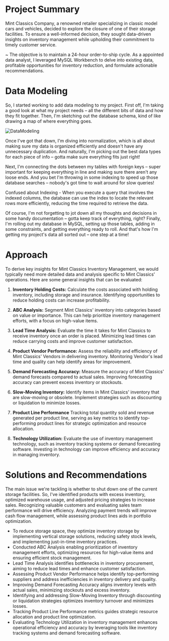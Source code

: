 # Project Summary
Mint Classics Company, a renowned retailer specializing in classic model cars and vehicles, decided to explore the closure of one of their storage facilities. To ensure a well-informed decision, they sought data-driven insights on inventory management while upholding their commitment to timely customer service. 

~ The objective is to maintain a 24-hour order-to-ship cycle. As a appointed data analyst, I leveraged MySQL Workbench to delve into existing data, profitable opportunities for inventory reduction, and formulate actionable recommendations.

# Data Modeling
So, I started working to add data modeling to my project. First off, I'm taking a good look at what my project needs – all the different bits of data and how they fit together. Then, I'm sketching out the database schema, kind of like drawing a map of where everything goes.

![DataModeling](https://github.com/Mounika-Bonda/Mint-Classics-Retail-Analysis/assets/76002392/e45b9dde-8645-4090-8c97-70d868a0a321)

Once I've got that down, I'm diving into normalization, which is all about making sure my data is organized efficiently and doesn't have any unnecessary duplication. And naturally, I'm picking out the best data types for each piece of info – gotta make sure everything fits just right!

Next, I'm connecting the dots between my tables with foreign keys – super important for keeping everything in line and making sure there aren't any loose ends. And you bet I'm throwing in some indexing to speed up those database searches – nobody's got time to wait around for slow queries! 

Confused about Indexing - When you execute a query that involves the indexed columns, the database can use the index to locate the relevant rows more efficiently, reducing the time required to retrieve the data.

Of course, I'm not forgetting to jot down all my thoughts and decisions in some handy documentation – gotta keep track of everything, right? Finally, I'm rolling out my database in MySQL, setting up those tables, adding in some constraints, and getting everything ready to roll. And that's how I'm getting my project's data all sorted out – one step at a time!

# Approach 
To derive key insights for Mint Classics Inventory Management, we would typically need more detailed data and analysis specific to Mint Classics' operations. Here are some general insights that can be evaluated:

1. **Inventory Holding Costs:** Calculate the costs associated with holding inventory, including storage and insurance. Identifying opportunities to reduce holding costs can increase profitability.

2. **ABC Analysis:** Segment Mint Classics' inventory into categories based on value or importance. This can help prioritize inventory management efforts, with a focus on high-value items.

3. **Lead Time Analysis:** Evaluate the time it takes for Mint Classics to receive inventory once an order is placed. Minimizing lead times can reduce carrying costs and improve customer satisfaction.

4. **Product Vendor Performance:** Assess the reliability and efficiency of Mint Classics' Vendors in delivering inventory. Monitoring Vendor's lead time and quality can help identify areas for improvement.
   
5. **Demand Forecasting Accuracy:** Measure the accuracy of Mint Classics' demand forecasts compared to actual sales. Improving forecasting accuracy can prevent excess inventory or stockouts.
  
6. **Slow-Moving Inventory:** Identify items in Mint Classics' inventory that are slow-moving or obsolete. Implement strategies such as discounting or liquidation to minimize losses.

7. **Product Line Performance** Tracking total quantity sold and revenue generated per product line, serving as key metrics to identify top-performing product lines for strategic optimization and resource allocation.

8. **Technology Utilization:** Evaluate the use of inventory management technology, such as inventory tracking systems or demand forecasting software. Investing in technology can improve efficiency and accuracy in managing inventory.

# Solutions and Recommendations
The main issue we're tackling is whether to shut down one of the current storage facilities. So, I've identified products with excess inventory, optimized warehouse usage, and adjusted pricing strategies to increase sales. Recognizing valuable customers and evaluating sales team performance will drive efficiency. Analyzing payment trends will improve cash flow management, while assessing product lines aids in portfolio optimization.

- To reduce storage space, they optimize inventory storage by implementing vertical storage solutions, reducing safety stock levels, and implementing just-in-time inventory practices.
- Conducted ABC Analysis enabling prioritization of inventory management efforts, optimizing resources for high-value items and ensuring efficient stock management.
- Lead Time Analysis identifies bottlenecks in inventory procurement, aiming to reduce lead times and enhance customer satisfaction.
- Assessing Product Vendor Performance helps identify top-performing suppliers and address inefficiencies in inventory delivery and quality.
- Improving Demand Forecasting Accuracy aligns inventory levels with actual sales, minimizing stockouts and excess inventory.
- Identifying and addressing Slow-Moving Inventory through discounting or liquidation strategies optimizes inventory turnover and minimizes losses.
- Tracking Product Line Performance metrics guides strategic resource allocation and product line optimization.
- Evaluating Technology Utilization in inventory management enhances operational efficiency and accuracy by leveraging tools like inventory tracking systems and demand forecasting software.






